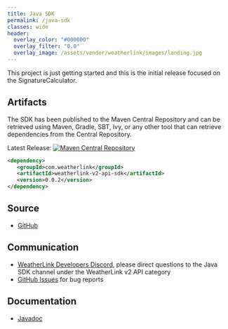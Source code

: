 ```yaml
---
title: Java SDK
permalink: /java-sdk
classes: wide
header:
  overlay_color: "#000000"
  overlay_filter: "0.0"
  overlay_image: /assets/vendor/weatherlink/images/landing.jpg
---
```


This project is just getting started and this is the initial release focused on the SignatureCalculator.

## Artifacts

The SDK has been published to the Maven Central Repository and can be retrieved using Maven, Gradle, SBT, Ivy, or any other tool that can retrieve dependencies from the Central Repository.

Latest Release: [![Maven Central Repository](https://img.shields.io/maven-central/v/com.weatherlink/weatherlink-v2-api-sdk?color=blue&label=maven%20central&style=flat-square)](https://mvnrepository.com/artifact/com.weatherlink/weatherlink-v2-api-sdk)

```xml
<dependency>
   <groupId>com.weatherlink</groupId>
   <artifactId>weatherlink-v2-api-sdk</artifactId>
   <version>0.0.2</version>
</dependency>
```

## Source

* [GitHub](https://github.com/weatherlink/weatherlink-v2-api-sdk-java)

## Communication

* [WeatherLink Developers Discord](https://weatherlink.github.io/v2-api/discord), please direct questions to the Java SDK channel under the WeatherLink v2 API category
* [GitHub Issues](https://github.com/weatherlink/weatherlink-v2-api-sdk-java/issues) for bug reports

## Documentation

* [Javadoc](https://www.javadoc.io/doc/com.weatherlink/weatherlink-v2-api-sdk)
